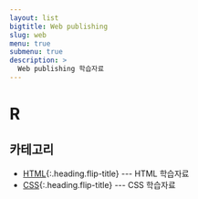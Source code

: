 ```yaml
---
layout: list
bigtitle: Web publishing
slug: web
menu: true
submenu: true
description: >
  Web publishing 학습자료
---
```


# R

## 카테고리

* [HTML]{:.heading.flip-title} --- HTML 학습자료
* [CSS]{:.heading.flip-title} --- CSS 학습자료

[HTML]: /html/
[CSS]: /css/
